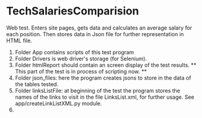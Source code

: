 # TechSalariesComparision
Web test. Enters site pages, gets data and calculates an average salary for each position. Then stores data in Json file for further representation in HTML file.
1.  Folder App contains scripts of this test program
2.  Folder Drivers is web driver's storage (for Selenium).
3.  Folder htmlReport should contain an screen display of the test results. ** This part of the test is in process of scripting now. **
4.  Folder json_files: here the program creates jsons to store in the data of the tables tested.
5.  Folder linksListFile: at beginning of the test the program stores the names of the links to visit in the file LinksList.xml, for further usage. 
    See app/createLinkListXML.py module.
6.  
